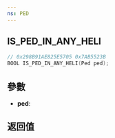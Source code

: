 ```yaml
---
ns: PED
---
```

## IS_PED_IN_ANY_HELI

```c
// 0x298B91AE825E5705 0x7AB5523B
BOOL IS_PED_IN_ANY_HELI(Ped ped);
```


## 參數
* **ped**: 

## 返回值
